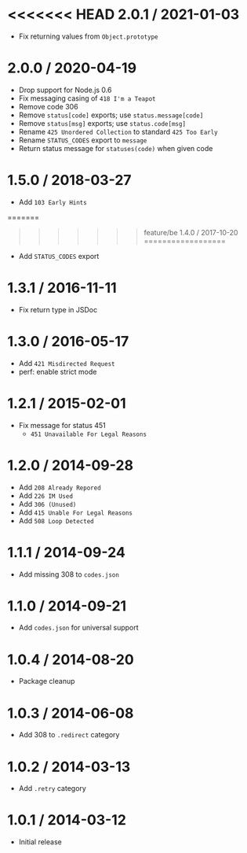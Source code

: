 <<<<<<< HEAD
2.0.1 / 2021-01-03
==================

  * Fix returning values from `Object.prototype`

2.0.0 / 2020-04-19
==================

  * Drop support for Node.js 0.6
  * Fix messaging casing of `418 I'm a Teapot`
  * Remove code 306
  * Remove `status[code]` exports; use `status.message[code]`
  * Remove `status[msg]` exports; use `status.code[msg]`
  * Rename `425 Unordered Collection` to standard `425 Too Early`
  * Rename `STATUS_CODES` export to `message`
  * Return status message for `statuses(code)` when given code

1.5.0 / 2018-03-27
==================

  * Add `103 Early Hints`

=======
>>>>>>> feature/be
1.4.0 / 2017-10-20
==================

  * Add `STATUS_CODES` export

1.3.1 / 2016-11-11
==================

  * Fix return type in JSDoc

1.3.0 / 2016-05-17
==================

  * Add `421 Misdirected Request`
  * perf: enable strict mode

1.2.1 / 2015-02-01
==================

  * Fix message for status 451
    - `451 Unavailable For Legal Reasons`

1.2.0 / 2014-09-28
==================

  * Add `208 Already Repored`
  * Add `226 IM Used`
  * Add `306 (Unused)`
  * Add `415 Unable For Legal Reasons`
  * Add `508 Loop Detected`

1.1.1 / 2014-09-24
==================

  * Add missing 308 to `codes.json`

1.1.0 / 2014-09-21
==================

  * Add `codes.json` for universal support

1.0.4 / 2014-08-20
==================

  * Package cleanup

1.0.3 / 2014-06-08
==================

  * Add 308 to `.redirect` category

1.0.2 / 2014-03-13
==================

  * Add `.retry` category

1.0.1 / 2014-03-12
==================

  * Initial release
